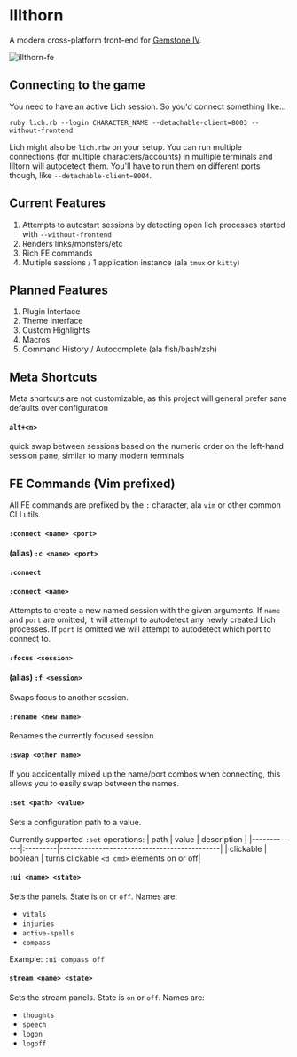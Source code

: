 # Illthorn

A modern cross-platform front-end for [Gemstone IV](https://www.play.net/gs4/).

![illthorn-fe](https://user-images.githubusercontent.com/1090434/81620486-0082e580-93ba-11ea-91ad-b526bb16ceac.png)

## Connecting to the game

You need to have an active Lich session. So you'd connect something like...

```
ruby lich.rb --login CHARACTER_NAME --detachable-client=8003 --without-frontend
```

Lich might also be `lich.rbw` on your setup. You can run multiple connections (for multiple characters/accounts) in multiple terminals and Illtorn will autodetect them. You'll have to run them on different ports though, like `--detachable-client=8004`.

## Current Features

1. Attempts to autostart sessions by detecting open lich processes started with `--without-frontend`
2. Renders links/monsters/etc
3. Rich FE commands
4. Multiple sessions / 1 application instance (ala `tmux` or `kitty`)

## Planned Features

1. Plugin Interface
2. Theme Interface
3. Custom Highlights
4. Macros
5. Command History / Autocomplete (ala fish/bash/zsh)

## Meta Shortcuts

Meta shortcuts are not customizable, as this project will general prefer sane defaults over configuration

#### `alt+<n>`

quick swap between sessions based on the numeric order on the left-hand session pane, similar to many modern terminals

## FE Commands (Vim prefixed)

All FE commands are prefixed by the `:` character, ala `vim` or other common CLI utils.

#### `:connect <name> <port>`

#### (alias) `:c <name> <port>`

#### `:connect`

#### `:connect <name>`

Attempts to create a new named session with the given arguments.
If `name` and `port` are omitted, it will attempt to autodetect any newly created Lich processes.
If `port` is omitted we will attempt to autodetect which port to connect to.

#### `:focus <session>`

#### (alias) `:f <session>`

Swaps focus to another session.

#### `:rename <new name>`

Renames the currently focused session.

#### `:swap <other name>`

If you accidentally mixed up the name/port combos when connecting, this allows you to easily swap between the names.

#### `:set <path> <value>`

Sets a configuration path to a value.

Currently supported `:set` operations:
| path | value | description |
|-------------|:---------|---------------------------------------------|
| clickable | boolean | turns clickable `<d cmd>` elements on or off|

#### `:ui <name> <state>`

Sets the panels. State is `on` or `off`. Names are:

- `vitals`
- `injuries`
- `active-spells`
- `compass`

Example: `:ui compass off`

#### `stream <name> <state>`

Sets the stream panels. State is `on` or `off`. Names are:

- `thoughts`
- `speech`
- `logon`
- `logoff`
